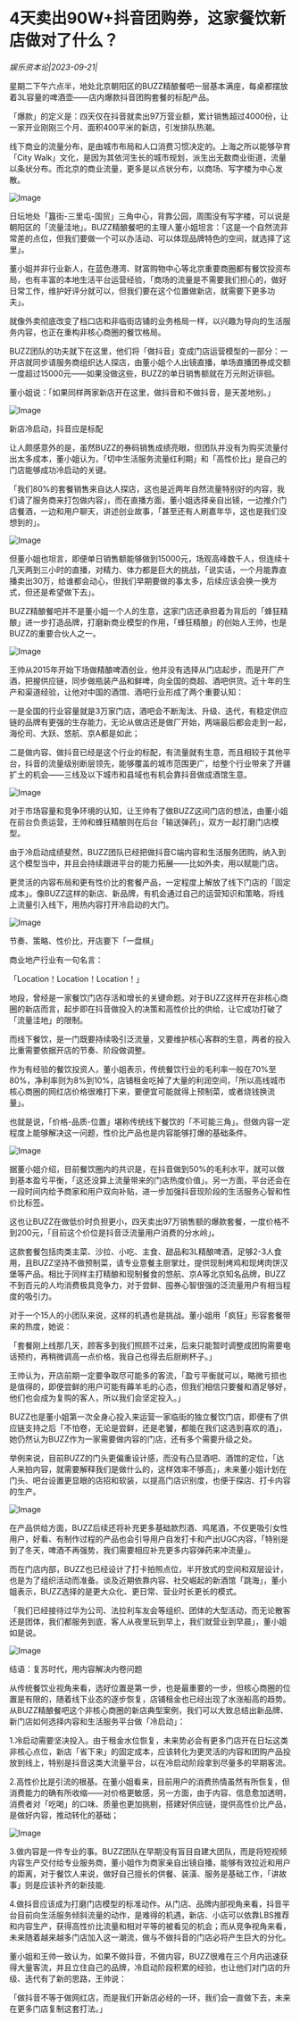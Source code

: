 # 4天卖出90W+抖音团购券，这家餐饮新店做对了什么？

*娱乐资本论|2023-09-21|*

星期二下午六点半，地处北京朝阳区的BUZZ精酿餐吧一层基本满座，每桌都摆放着3L容量的啤酒壶——店内爆款抖音团购套餐的标配产品。

「爆款」的定义是：四天仅在抖音就卖出97万营业额，累计销售超过4000份，让一家开业刚刚三个月、面积400平米的新店，引发排队热潮。

线下商业的流量分布，是由城市布局和人口消费习惯决定的。上海之所以能够孕育「City Walk」文化，是因为其依河生长的城市规划，派生出无数商业街道，流量以条状分布。而北京的商业流量，更多是以点状分布，以商场、写字楼为中心发散。

![Image](https://mmbiz.qpic.cn/sz_mmbiz_png/HKEDX7MqXK2d0qiawKEMfDXjXJgXlRorGsYCia2Q871r4mS32WPJbkwQgrkCX0IdvEOYnGon4ev8chCia7WyOcHhQ/640?wx_fmt=png&wxfrom=5&wx_lazy=1&wx_co=1)

日坛地处「簋街-三里屯-国贸」三角中心，背靠公园，周围没有写字楼，可以说是朝阳区的「流量洼地」。BUZZ精酿餐吧的主理人董小姐坦言：「这是一个自然流非常差的点位，但我们要做一个可以办活动、可以体现品牌特色的空间，就选择了这里」。

董小姐并非行业新人，在蓝色港湾、财富购物中心等北京重要商圈都有餐饮投资布局，也有丰富的本地生活平台运营经验，「商场的流量是不需要我们担心的，做好日常工作，维护好评分就可以，但我们要在这个位置做新店，就需要下更多功夫」。

就像外卖彻底改变了档口店和非临街店铺的业务格局一样，以兴趣为导向的生活服务内容，也正在重构非核心商圈的餐饮格局。

BUZZ团队的功夫就下在这里，他们将「做抖音」变成门店运营模型的一部分：一开店就同步请服务商组织达人探店，由董小姐个人出镜直播，单场直播团券成交额一度超过15000元——如果没做这些，BUZZ的单日销售额就在万元附近徘徊。

董小姐说：「如果同样两家新店开在这里，做抖音和不做抖音，是天差地别。」

![Image](https://mmbiz.qpic.cn/mmbiz_png/HKEDX7MqXK0nTTS7DaVdWJfbK1TSibe1dzNbXY9ziaVTicYibfjmgR3qEKT1t7eicmowRnW51cJkK5V8S2J9Jpx83Jw/640?wx_fmt=png&tp=wxpic&wxfrom=5&wx_lazy=1&wx_co=1)

新店冷启动，抖音应是标配

让人颇感意外的是，虽然BUZZ的券码销售成绩亮眼，但团队并没有为购买流量付出太多成本，董小姐认为，「切中生活服务流量红利期」和「高性价比」是自己的门店能够成功冷启动的关键。

「我们80%的套餐销售来自达人探店，这也是近两年自然流量特别好的内容，我们请了服务商来打包做内容」，而在直播方面，董小姐选择亲自出镜，一边推介门店餐酒，一边和用户聊天，讲述创业故事，「甚至还有人刷嘉年华，这也是我们没想到的」。

![Image](https://mmbiz.qpic.cn/sz_mmbiz_png/HKEDX7MqXK2d0qiawKEMfDXjXJgXlRorG0dHpwEXXcPLINl7Mic3IlHUhoO1ASs1EeTuA78rQ3kIHO3biaOCVe3RQ/640?wx_fmt=png&wxfrom=5&wx_lazy=1&wx_co=1)

但董小姐也坦言，即便单日销售额能够做到15000元，场观高峰数千人，但连续十几天两到三小时的直播，对精力、体力都是巨大的挑战，「说实话，一个月能靠直播卖出30万，给谁都会动心，但我们早期要做的事太多，后续应该会换一换方式，但还是希望做下去」。

BUZZ精酿餐吧并不是董小姐一个人的生意，这家门店还承担着为背后的「蜂狂精酿」进一步打造品牌，打磨新商业模型的作用，「蜂狂精酿」的创始人王帅，也是BUZZ的重要合伙人之一。

![Image](https://mmbiz.qpic.cn/sz_mmbiz_png/HKEDX7MqXK2d0qiawKEMfDXjXJgXlRorG9lCCAWSdNpwKEkNibJGtfyV9eufiajHfOFyIuYCDD33BSA0avDjEo9bw/640?wx_fmt=png&wxfrom=5&wx_lazy=1&wx_co=1)

王帅从2015年开始下场做精酿啤酒创业，他并没有选择从门店起步，而是开厂产酒，把握供应链，同步做瓶装产品和鲜啤，向全国的商超、酒吧供货。近十年的生产和渠道经验，让他对中国的酒馆、酒吧行业形成了两个重要认知：

一是全国的行业容量就是3万家门店，酒吧会不断淘汰、升级、迭代，有稳定供应链的品牌有更强的生存能力，无论从做店还是做厂开始，两端最后都会走到一起，海伦司、大跃、悠航、京A都是如此；

二是做内容、做抖音已经是这个行业的标配，有流量就有生意，而且相较于其他平台，抖音的流量级别断层领先，能够覆盖的城市范围更广，给整个行业带来了开疆扩土的机会——三线及以下城市和县域也有机会靠抖音做成酒馆生意。

![Image](https://mmbiz.qpic.cn/sz_mmbiz_png/HKEDX7MqXK2d0qiawKEMfDXjXJgXlRorGnvvMkKMxGMzCyyjbBF0cwiabuTLfibU2wj6fnXEkry19wHEe8CzM8rSA/640?wx_fmt=png&wxfrom=5&wx_lazy=1&wx_co=1)

对于市场容量和竞争环境的认知，让王帅有了做BUZZ这间门店的想法，由董小姐在前台负责运营，王帅和蜂狂精酿则在后台「输送弹药」，双方一起打磨门店模型。

由于冷启动成绩斐然，BUZZ团队已经把做抖音C端内容和生活服务团购，纳入到这个模型当中，并且会持续跟进平台的能力拓展——比如外卖，用以赋能门店。

更灵活的内容布局和更有性价比的套餐产品，一定程度上解放了线下门店的「固定成本」。像BUZZ这样的新店、新品牌，有机会通过自己的运营知识和策略，将线上流量引入线下，用热内容打开冷启动的大门。

![Image](https://mmbiz.qpic.cn/mmbiz_png/HKEDX7MqXK0nTTS7DaVdWJfbK1TSibe1dCu1bg1xFbxZ1QPOOxOQLD5FebV5Hk1dvYPyFibIIxqqnTpaTNjbMYFg/640?wx_fmt=png&tp=wxpic&wxfrom=5&wx_lazy=1&wx_co=1)

节奏、策略、性价比，开店要下「一盘棋」

商业地产行业有一句名言：

「Location！Location！Location！」

地段，曾经是一家餐饮门店存活和增长的关键命题。对于BUZZ这样开在非核心商圈的新店而言，起步即在抖音做投入的决策和高性价比的供给，让它成功打破了「流量洼地」的限制。

而线下餐饮，是一门既要持续吸引泛流量，又要维护核心客群的生意，两者的投入比重需要依据开店的节奏、阶段做调整。

作为有经验的餐饮投资人，董小姐表示，传统餐饮行业的毛利率一般在70%至80%，净利率则为8%到10%，店铺租金吃掉了大量的利润空间，「所以高线城市核心商圈的网红店价格很难打下来，要便宜可能就得上预制菜，或者烧钱换流量」。

也就是说，「价格-品质-位置」堪称传统线下餐饮的「不可能三角」。但做内容一定程度上能够解决这一问题，性价比产品也是内容能够打爆的基础条件。

![Image](https://mmbiz.qpic.cn/sz_mmbiz_png/HKEDX7MqXK2d0qiawKEMfDXjXJgXlRorGRwGskyUgt8LcIE6sntkw3AOkJT2Kpv9hZszSV0nyKicXMkDPia1yUDjQ/640?wx_fmt=png&wxfrom=5&wx_lazy=1&wx_co=1)

据董小姐介绍，目前餐饮圈内的共识是，在抖音做到50%的毛利水平，就可以做到基本盈亏平衡，「这还没算上流量带来的门店热度价值」。另一方面，平台还会在一段时间内给予商家和用户双向补贴，进一步加强抖音现阶段的生活服务心智和性价比标签。

这也让BUZZ在做低价时负担更小，四天卖出97万销售额的爆款套餐，一度价格不到200元，「目前这个价位是抖音泛流量用户消费的分水岭」。

这款套餐包括肉类主菜、沙拉、小吃、主食、甜品和3L精酿啤酒，足够2-3人食用，且BUZZ坚持不做预制菜，请专业意餐主厨掌灶，提供现制烤鸡和现烤肉饼汉堡等产品。相比于同样主打精酿和现制餐食的悠航、京A等北京知名品牌，BUZZ不到百元的人均消费极具竞争力，对于尝鲜、囤券心智很强的泛流量用户有相当程度的吸引力。

对于一个15人的小团队来说，这样的机遇也是挑战。董小姐用「疯狂」形容套餐带来的热度，她说：

「套餐刚上线那几天，顾客多到我们照顾不过来，后来只能暂时调整成团购需要电话预约，再稍微调高一点价格，我自己也得去后厨刷杯子。」

王帅认为，开店前期一定要争取尽可能多的客流，「盈亏平衡就可以，略微亏损也是值得的，即便尝鲜的用户可能有薅羊毛的心态，但我们相信只要餐和酒足够好，他们也会成为复购的客人，所以我们会坚定投入。」

BUZZ也是董小姐第一次全身心投入来运营一家临街的独立餐饮门店，即便有了供应链支持之后「不怕卷，无论是尝鲜，还是老饕，都能在我们这选到喜欢的酒」，她仍然认为BUZZ作为一家需要做内容的门店，还有多个需要升级之处。

举例来说，目前BUZZ的门头更偏重设计感，而没有凸显酒吧、酒馆的定位，「达人来拍内容，就需要解释我们是做什么的，这样效率不够高」，未来董小姐计划在门头、吧台设置更显眼的店招和软装，以提高门店识别度，也便于探店、打卡内容的生产。

![Image](https://mmbiz.qpic.cn/sz_mmbiz_png/HKEDX7MqXK2d0qiawKEMfDXjXJgXlRorG7TAupx1xmqNThONfDT5PxPku8ue0IhfET45XRhjm4uH5LYdaGypgvA/640?wx_fmt=png&wxfrom=5&wx_lazy=1&wx_co=1)

在产品供给方面，BUZZ后续还将补充更多基础款烈酒、鸡尾酒，不仅更吸引女性用户，好看、有制作过程的产品也会引导用户自发打卡和产出UGC内容，「特别是到了冬天，啤酒不再强势，我们需要相应补充更多内容弹药来冲流量」。

而在门店内部，BUZZ也已经设计了打卡拍照点位，半开放式的空间和双层设计，也是为了组织活动而准备。谈及近期依靠内容、社交崛起的新酒馆「跳海」，董小姐表示，BUZZ选择的是更大众化、更日常、营业时长更长的模式。

「我们已经接待过华为公司、法拉利车友会等组织、团体的大型活动，而无论散客还是团体，我们都服务到底，客人从夜里玩到早上，我们就营业到早晨」，董小姐如是说。

![Image](https://mmbiz.qpic.cn/mmbiz_png/HKEDX7MqXK0nTTS7DaVdWJfbK1TSibe1dylCVzeKibfWA81MT3EDZHc4icibPecH9m9uM7l6ZdAMuZEJ7jFcZtgNHg/640?wx_fmt=png&tp=wxpic&wxfrom=5&wx_lazy=1&wx_co=1)

结语：复苏时代，用内容解决内卷问题

从传统餐饮业视角来看，选好位置是第一步，也是最重要的一步，但核心商圈的位置是有限的，随着线下业态的逐步恢复，店铺租金也已经出现了水涨船高的趋势。从BUZZ精酿餐吧这个非核心商圈的新店典型案例，我们可以大致总结出新品牌、新门店如何选择内容和生活服务平台做「冷启动」：

1.冷启动需要坚决投入。由于租金水位恢复，未来势必会有更多门店开在日坛这类非核心点位，新店「省下来」的固定成本，应该转化为更灵活的内容和团购产品投放到线上，特别是抖音这类大流量平台，以在冷启动阶段拿到尽量多的早期客流。

2.高性价比是引流的根基。在董小姐看来，目前用户的消费热情虽然有所恢复，但消费能力的确有所收缩——对价格更敏感，另一方面，由于内容、信息愈加透明，消费者对「吃喝」的口味、质量也更加挑剔，搭建好供应链，提供高性价比产品，是做好内容，推动转化的基础；

![Image](https://mmbiz.qpic.cn/sz_mmbiz_png/HKEDX7MqXK2d0qiawKEMfDXjXJgXlRorG2ghic6kNtO9icMvbDIJOOlTkQRlVKoGF8TFBlhfzhYSoYAdfqsTMAOicQ/640?wx_fmt=png&wxfrom=5&wx_lazy=1&wx_co=1)

3.做内容是一件专业的事。BUZZ团队在早期没有盲目自建大团队，而是将短视频内容生产交付给专业服务商，董小姐作为商家亲自出镜自播，能够有效拉近和用户的距离，对于餐饮人来说，做好自己擅长的供餐、装潢、服务是基础工作，「讲故事」则是应该补齐的新技能.

4.做抖音应该成为打磨门店模型的标准动作。从门店、品牌内部视角来看，抖音平台目前向生活服务倾斜流量的动作，是难得的机遇，新店、小店可以依靠LBS推荐和内容生产，获得高性价比流量和相对平等的被看见的机会；而从竞争视角来看，未来随着越来越多门店加入这一潮流，做与不做抖音的门店必将产生巨大的分化。

董小姐和王帅一致认为，如果不做抖音，不做内容，BUZZ很难在三个月内迅速获得大量客流，并且立住自己的品牌，冷启动阶段积累的经验，也让他们对门店的升级、迭代有了新的思路，王帅说：

「做抖音不等于做网红店，而是我们开新店必经的一环，我们会一直做下去，未来在更多门店复制这套打法。」

